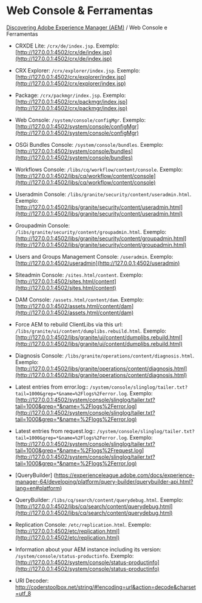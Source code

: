 Web Console & Ferramentas
=========

[Discovering Adobe Experience Manager (AEM)](README.md) / Web Console e Ferramentas

* CRXDE Lite: `/crx/de/index.jsp`. Exemplo: [http://127.0.0.1:4502/crx/de/index.jsp](http://127.0.0.1:4502/crx/de/index.jsp) 

* CRX Explorer: `/crx/explorer/index.jsp`. Exemplo: [http://127.0.0.1:4502/crx/explorer/index.jsp](http://127.0.0.1:4502/crx/explorer/index.jsp) 

* Package: `/crx/packmgr/index.jsp`. Exemplo: [http://127.0.0.1:4502/crx/packmgr/index.jsp](http://127.0.0.1:4502/crx/packmgr/index.jsp)

* Web Console: `/system/console/configMgr`. Exemplo: [http://127.0.0.1:4502/system/console/configMgr](http://127.0.0.1:4502/system/console/configMgr)

* OSGi Bundles Console: `/system/console/bundles`. Exemplo: [http://127.0.0.1:4502/system/console/bundles](http://127.0.0.1:4502/system/console/bundles)

* Workflows Console: `/libs/cq/workflow/content/console`. Exemplo: [http://127.0.0.1:4502/libs/cq/workflow/content/console](http://127.0.0.1:4502/libs/cq/workflow/content/console)

* Useradmin Console: `/libs/granite/security/content/useradmin.html`. Exemplo: [http://127.0.0.1:4502/libs/granite/security/content/useradmin.html](http://127.0.0.1:4502/libs/granite/security/content/useradmin.html)

* Groupadmin Console: `/libs/granite/security/content/groupadmin.html`. Exemplo: [http://127.0.0.1:4502/libs/granite/security/content/groupadmin.html](http://127.0.0.1:4502/libs/granite/security/content/groupadmin.html)

* Users and Groups Management Console: `/useradmin`. Exemplo: [http://127.0.0.1:4502/useradmin](http://127.0.0.1:4502/useradmin)

* Siteadmin Console: `/sites.html/content`. Exemplo: [http://127.0.0.1:4502/sites.html/content](http://127.0.0.1:4502/sites.html/content)

* DAM Console: `/assets.html/content/dam`. Exemplo: [http://127.0.0.1:4502/assets.html/content/dam](http://127.0.0.1:4502/assets.html/content/dam)


* Force AEM to rebuild ClientLibs via this url: `/libs/granite/ui/content/dumplibs.rebuild.html`. Exemplo: [http://127.0.0.1:4502/libs/granite/ui/content/dumplibs.rebuild.html](http://127.0.0.1:4502/libs/granite/ui/content/dumplibs.rebuild.html)

* Diagnosis Console: `/libs/granite/operations/content/diagnosis.html`. Exemplo: [http://127.0.0.1:4502/libs/granite/operations/content/diagnosis.html](http://127.0.0.1:4502/libs/granite/operations/content/diagnosis.html)

* Latest entries from error.log:: `/system/console/slinglog/tailer.txt?tail=1000&grep=*&name=%2Flogs%2Ferror.log`. Exemplo: [http://127.0.0.1:4502/system/console/slinglog/tailer.txt?tail=1000&grep=*&name=%2Flogs%2Ferror.log](http://127.0.0.1:4502/system/console/slinglog/tailer.txt?tail=1000&grep=*&name=%2Flogs%2Ferror.log)


* Latest entries from request.log:: `/system/console/slinglog/tailer.txt?tail=1000&grep=*&name=%2Flogs%2Ferror.log`. Exemplo: [http://127.0.0.1:4502/system/console/slinglog/tailer.txt?tail=1000&grep=*&name=%2Flogs%2Frequest.log](http://127.0.0.1:4502/system/console/slinglog/tailer.txt?tail=1000&grep=*&name=%2Flogs%2Ferror.log)


* [QueryBuilder] (https://experienceleague.adobe.com/docs/experience-manager-64/developing/platform/query-builder/querybuilder-api.html?lang=en#platform)


* QueryBuilder: `/libs/cq/search/content/querydebug.html`. Exemplo: [http://127.0.0.1:4502/libs/cq/search/content/querydebug.html](http://127.0.0.1:4502/libs/cq/search/content/querydebug.html)


* Replication Console: `/etc/replication.html`. Exemplo: [http://127.0.0.1:4502/etc/replication.html](http://127.0.0.1:4502/etc/replication.html)


* Information about your AEM instance including its version: `/system/console/status-productinfo`. Exemplo: [http://127.0.0.1:4502/system/console/status-productinfo](http://127.0.0.1:4502/system/console/status-productinfo)

* URI Decoder: http://coderstoolbox.net/string/#!encoding=url&action=decode&charset=utf_8
